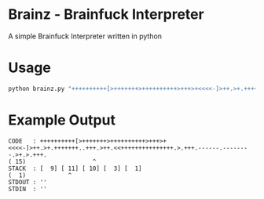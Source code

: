 # Brainz - Brainfuck Interpreter
A simple Brainfuck Interpreter written in python

# Usage
```python
python brainz.py "++++++++++[>+++++++>++++++++++>+++>+<<<<-]>++.>+.+++++++..+++.>++.<<+++++++++++++++.>.+++.------.--------.>+.>.+++."
```

# Example Output
```
CODE   : ++++++++++[>+++++++>++++++++++>+++>+<<<<-]>++.>+.+++++++..+++.>++.<<+++++++++++++++.>.+++.------.--------.>+.>.+++.
( 15)                   ^
STACK  : [  9] [ 11] [ 10] [  3] [  1]
(  1)            ^                    
STDOUT : ''
STDIN  : ''
```
